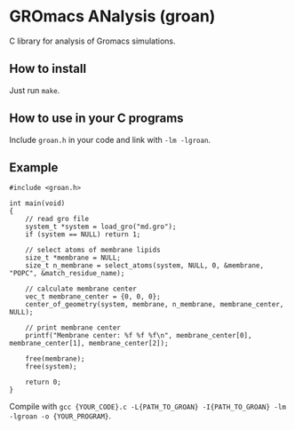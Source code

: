 # GROmacs ANalysis (groan)

C library for analysis of Gromacs simulations.

## How to install

Just run `make`.

## How to use in your C programs

Include `groan.h` in your code and link with `-lm -lgroan`.

## Example

```
#include <groan.h>

int main(void)
{
    // read gro file
    system_t *system = load_gro("md.gro");
    if (system == NULL) return 1;
    
    // select atoms of membrane lipids
    size_t *membrane = NULL;
    size_t n_membrane = select_atoms(system, NULL, 0, &membrane, "POPC", &match_residue_name);
    
    // calculate membrane center
    vec_t membrane_center = {0, 0, 0};
    center_of_geometry(system, membrane, n_membrane, membrane_center, NULL);

    // print membrane center
    printf("Membrane center: %f %f %f\n", membrane_center[0], membrane_center[1], membrane_center[2]);
    
    free(membrane);
    free(system);
    
    return 0;
}
```

Compile with `gcc {YOUR_CODE}.c -L{PATH_TO_GROAN} -I{PATH_TO_GROAN} -lm -lgroan -o {YOUR_PROGRAM}`.
